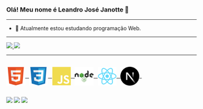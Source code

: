 ###  Olá! Meu nome é Leandro José Janotte 👋
---

- 🚀 Atualmente estou estudando programação Web.

---

<div >
  <a href="https://github.com/ljanotte">
  <img height="160em" src="https://github-readme-stats.vercel.app/api?username=ljanotte&show_icons=true&theme=dracula&include_all_commits=true&count_private=true"/>
  <img height="160em" src="https://github-readme-stats.vercel.app/api/top-langs/?username=ljanotte&layout=compact&langs_count=7&theme=dracula"/>
</div>

---

<div style="display: inline_block"><br>
  <img align="center" alt="HTML" height="50" width="50" src="https://raw.githubusercontent.com/devicons/devicon/master/icons/html5/html5-original.svg"> &thinsp;
  <img align="center" alt="CSS" height="50" width="50" src="https://raw.githubusercontent.com/devicons/devicon/master/icons/css3/css3-original.svg"> &thinsp;
  <img align="center" alt="Js" height="50" width="50" src="https://raw.githubusercontent.com/devicons/devicon/master/icons/javascript/javascript-plain.svg"> &thinsp;
  <img align="center" alt="Node" height="50" width="50" src="https://raw.githubusercontent.com/devicons/devicon/master/icons/nodejs/nodejs-original-wordmark.svg"> &thinsp;
  <img align="center" alt="React.js" height="50" width="50" src="https://raw.githubusercontent.com/devicons/devicon/master/icons/react/react-original.svg"> &thinsp;
  <img align="center" alt="Java" height="50" width="50" src="https://raw.githubusercontent.com/devicons/devicon/master/icons/nextjs/nextjs-original.svg"> &thinsp;
</div>

 ##

<div>
  <a href="https://www.instagram.com/leandrojanotte" target="_blank"><img src="https://img.shields.io/badge/-Instagram-%23E4405F?style=for-the-badge&logo=instagram&logoColor=white" target="_blank"></a>
  <a href = "mailto:ljanotte@gmail.com"><img src="https://img.shields.io/badge/Gmail-D14836?style=for-the-badge&logo=gmail&logoColor=white" target="_blank"></a>
  <a href="https://www.linkedin.com/in/ljanotte" target="_blank"><img src="https://img.shields.io/badge/-LinkedIn-%230077B5?style=for-the-badge&logo=linkedin&logoColor=white" target="_blank"></a> 
 </div>
